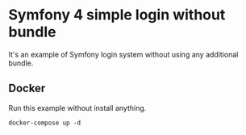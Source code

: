 # Symfony 4 simple login without bundle

It's an example of Symfony login system without using any additional bundle.

## Docker
Run this example without install anything. 

``docker-compose up -d``
